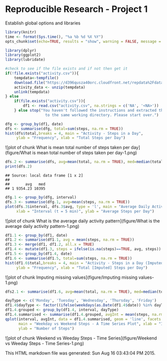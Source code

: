 Reproducible Research - Project 1
=================================
Establish global options and libraries

```r
library(knitr)
time <- format(Sys.time(), "%a %b %d %X %Y")
opts_chunk$set(echo=TRUE, results = "show", warning = FALSE, message = FALSE)
```

```r
library(dplyr)
library(ggplot2)
library(lubridate)
```


```r
#check to see if the file exists and if not then get it
if(!file.exists("activity.csv")){ 
    tempdata<-tempfile() 
    download.file("https://d396qusza40orc.cloudfront.net/repdata%2Fdata%2Factivity.zip", tempdata) 
    activity_data <- unzip(tempdata) 
    unlink(tempdata) 
} else 
    if(file.exists("activity.csv")){
        df1 <- read.csv("activity.csv", na.strings = c('NA', '<NA>'))
    } else stop("You haven't followed the instructions and extracted the raw data and the code
                  to the same working directory. Please start over.")
```


```r
dfg <- group_by(df1, date) 
dfs <- summarise(dfg, total=sum(steps, na.rm = TRUE)) 
hist(dfs$total,breaks = 4, main = "Activity - Steps in a Day",
     ylab = "Frequency", xlab = "Total Steps per Day")
```

![plot of chunk What is mean total number of steps taken per day](figure/What is mean total number of steps taken per day-1.png) 

```r
dfs.2 <- summarise(dfs, avg=mean(total, na.rm = TRUE), med=median(total))
print(dfs.2)
```

```
## Source: local data frame [1 x 2]
## 
##       avg   med
## 1 9354.23 10395
```


```r
dfg.1 <- group_by(dfg, interval)
dfs.3 <- summarise(dfg.1, avg=mean(steps, na.rm = TRUE)) 
plot(dfs.3$interval, dfs.3$avg, type = 'l', main = "Average Daily Activity ",
     xlab = "Interval (t = 5 min)", ylab = "Average Steps per Day")
```

![plot of chunk What is the average daily activity pattern](figure/What is the average daily activity pattern-1.png) 


```r
df1.1 <- group_by(df1, date)
df1.2 <- summarise(df1.1, avg = mean(steps, na.rm = TRUE))
df1.3 <- merge(df1, df1.2, all.x = TRUE)
df1.4 <- mutate(df1.3, steps = ifelse(is.na(steps)==TRUE, avg, steps))
df1.5 <- group_by(df1.4, date)
df1.6 <- summarise(df1.5, total=sum(steps, na.rm = TRUE)) 
hist(df1.6$total,breaks = 4, main = "Activity - Steps in a Day (Imputed Data)",
     ylab = "Frequency", xlab = "Total [Imputed] Steps per Day")
```

![plot of chunk Imputing missing values](figure/Imputing missing values-1.png) 

```r
dfs2.1 <- summarise(df1.6, avg=mean(total, na.rm = TRUE), med=median(total))
```

```r
dayType <- c('Monday', 'Tuesday', 'Wednesday', 'Thursday', 'Friday') 
df1.4$dayType <- factor((ifelse(weekdays(as.Date(df1.4$date)) %in% dayType,'weekday', 'weekend'))) 
df1.4.grouped <- group_by(df1.4, interval, dayType) 
df1.4.summarised <- summarise(df1.4.grouped, avgInt = mean(steps, na.rm = TRUE))
qplot(interval, avgInt, data = df1.4.summarised, geom = 'line', facets = dayType ~ ., 
      main = "Weekday vs Weekend Steps - A Time Series Plot", xlab = "Interval ((t) = 5min)",
      ylab = "Number of Steps")
```

![plot of chunk Weekend vs Weeday Steps - Time Series](figure/Weekend vs Weeday Steps - Time Series-1.png) 

This HTML markdown file was generated: Sun Aug 16 03:43:04 PM 2015.
